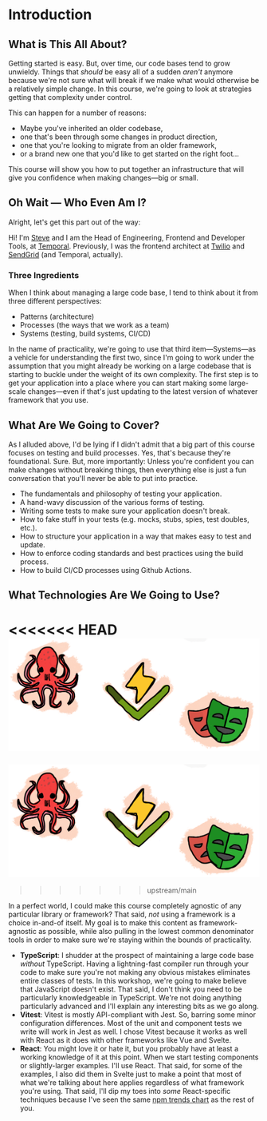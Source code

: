 # Introduction

## What is This All About?

Getting started is easy. But, over time, our code bases tend to grow unwieldy. Things that _should_ be easy all of a sudden _aren't_ anymore because we're not sure what will break if we make what would otherwise be a relatively simple change. In this course, we're going to look at strategies getting that complexity under control.

This can happen for a number of reasons:

- Maybe you've inherited an older codebase,
- one that's been through some changes in product direction,
- one that you're looking to migrate from an older framework,
- or a brand new one that you'd like to get started on the right foot…

This course will show you how to put together an infrastructure that will give you confidence when making changes—big or small.

## Oh Wait — Who Even Am I?

Alright, let's get this part out of the way:

Hi! I'm [Steve](https://stevekinney.net) and I am the Head of Engineering, Frontend and Developer Tools, at [Temporal](https://temporal.io). Previously, I was the frontend architect at [Twilio](https://twillio.com) and [SendGrid](https://sendgrid.com) (and Temporal, actually).

### Three Ingredients

When I think about managing a large code base, I tend to think about it from three different perspectives:

- Patterns (architecture)
- Processes (the ways that we work as a team)
- Systems (testing, build systems, CI/CD)

In the name of practicality, we're going to use that third item—Systems—as a vehicle for understanding the first two, since I'm going to work under the assumption that you might already be working on a large codebase that is starting to buckle under the weight of its own complexity. The first step is to get your application into a place where you can start making some large-scale changes—even if that's just updating to the latest version of whatever framework that you use.

## What Are We Going to Cover?

As I alluded above, I'd be lying if I didn't admit that a big part of this course focuses on testing and build processes. Yes, that's because they're foundational. Sure. But, more importantly: Unless you're confident you can make changes without breaking things, then everything else is just a fun conversation that you'll never be able to put into practice.

- The fundamentals and philosophy of testing your application.
- A hand-wavy discussion of the various forms of testing.
- Writing some tests to make sure your application doesn't break.
- How to fake stuff in your tests (e.g. mocks, stubs, spies, test doubles, etc.).
- How to structure your application in a way that makes easy to test and update.
- How to enforce coding standards and best practices using the build process.
- How to build CI/CD processes using Github Actions.

## What Technologies Are We Going to Use?

<<<<<<< HEAD
![](../public/technologies.png)
=======
![](../assets/technologies.png)
>>>>>>> upstream/main

In a perfect world, I could make this course completely agnostic of any particular library or framework? That said, _not_ using a framework is a choice in-and-of itself. My goal is to make this content as framework-agnostic as possible, while also pulling in the lowest common denominator tools in order to make sure we're staying within the bounds of practicality.

- **TypeScript**: I shudder at the prospect of maintaining a large code base _without_ TypeScript. Having a lightning-fast compiler run through your code to make sure you're not making any obvious mistakes eliminates entire classes of tests. In this workshop, we're going to make believe that JavaScript doesn't exist. That said, I don't think you need to be particularly knowledgeable in TypeScript. We're not doing anything particularly advanced and I'll explain any interesting bits as we go along.
- **Vitest**: Vitest is mostly API-compliant with Jest. So, barring some minor configuration differences. Most of the unit and component tests we write will work in Jest as well. I chose Vitest because it works as well with React as it does with other frameworks like Vue and Svelte.
- **React**: You might love it or hate it, but you probably have at least a working knowledge of it at this point. When we start testing components or slightly-larger examples. I'll use React. That said, for some of the examples, I also did them in Svelte just to make a point that most of what we're talking about here applies regardless of what framework you're using. That said, I'll dip my toes into _some_ React-specific techniques because I've seen the same [npm trends chart](https://npmtrends.com/angular-vs-react-vs-svelte-vs-vue) as the rest of you.
